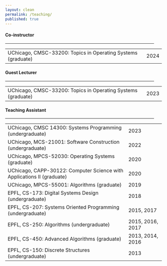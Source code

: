 ```yaml
---
layout: clean
permalink: /teaching/
published: true
---
```


<h4 class="news-style" style="margin-top: 20px">Co-instructor</h4>
<hr class="news-style" style="width: 95%; ">

<table id="instructor" style="border-collapse: collapse;">
  <tr>
     <td class="table-left-column">UChicago, CMSC-33200: Topics in Operating Systems (graduate)</td>
     <td class="table-right-column">2024</td>
  </tr>
</table>

<h4 class="news-style" style="margin-top: 20px">Guest Lecturer</h4>
<hr class="news-style" style="width: 95%; ">

<table id="guest" style="border-collapse: collapse;">
  <tr>
     <td class="table-left-column">UChicago, CMSC-33200: Topics in Operating Systems (graduate)</td>
     <td class="table-right-column">2023</td>
  </tr>
</table>

<h4 class="news-style" style="margin-top: 20px">Teaching Assistant</h4>
<hr class="news-style" style="width: 95%; ">

 <table id="ta" style="border-collapse: collapse;">
   <tr>
     <td class="table-left-column">UChicago, CMSC 14300: Systems Programming (undergraduate)</td>
     <td class="table-right-column table-fixed-column-width">2023</td>
   </tr>
   <tr>
     <td class="table-left-column">UChicago, MCS-21001: Software Construction (undergraduate)</td>
     <td class="table-right-column table-fixed-column-width">2022</td>
  </tr>
  <tr>
    <td class="table-left-column">UChicago, MPCS-52030: Operating Systems (graduate)</td>
    <td class="table-right-column table-fixed-column-width">2020</td>
  </tr>
  <tr>
    <td class="table-left-column">UChicago, CAPP-30122: Computer Science with Applications II (graduate)</td>
    <td class="table-right-column table-fixed-column-width">2020</td>
  </tr>
  <tr>
    <td class="table-left-column">UChicago, MPCS-55001: Algorithms (graduate)</td>
    <td class="table-right-column table-fixed-column-width">2019</td>
  </tr>
  <tr>
    <td class="table-left-column table-fixed-column-width">EPFL, CS-173: Digital Systems Design (undergraduate)</td>
    <td class="table-right-column">2018</td>
  </tr>
  <tr>
    <td class="table-left-column table-fixed-column-width">EPFL, CS-207: Systems Oriented Programming (undergraduate)</td>
    <td class="table-right-column">2015, 2017</td>
  </tr>
  <tr>
    <td class="table-left-column table-fixed-column-width">EPFL, CS-250: Algorithms (undergraduate)</td>
    <td class="table-right-column ">2015, 2016, 2017</td>
  </tr>
  <tr>
    <td class="table-left-column table-fixed-column-width">EPFL, CS-450: Advanced Algorithms (graduate)</td>
    <td class="table-right-column">2013, 2014, 2016</td>
  </tr>
  <tr>
    <td class="table-left-column table-fixed-column-width">EPFL, CS-150: Discrete Structures (undergraduate)</td>
    <td class="table-right-column">2013</td>
  </tr>
</table>
